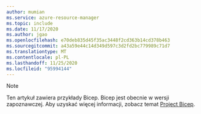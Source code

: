 ```yaml
---
author: mumian
ms.service: azure-resource-manager
ms.topic: include
ms.date: 11/17/2020
ms.author: jgao
ms.openlocfilehash: e70deb835d45f35ac3448f2cd363b14cd378b463
ms.sourcegitcommit: a43a59e44c14d349d597c3d2fd2bc779989c71d7
ms.translationtype: MT
ms.contentlocale: pl-PL
ms.lasthandoff: 11/25/2020
ms.locfileid: "95994144"
---
```

> [!NOTE]
> Ten artykuł zawiera przykłady Bicep.  Bicep jest obecnie w wersji zapoznawczej.  Aby uzyskać więcej informacji, zobacz temat [Project Bicep](https://github.com/azure/bicep).
